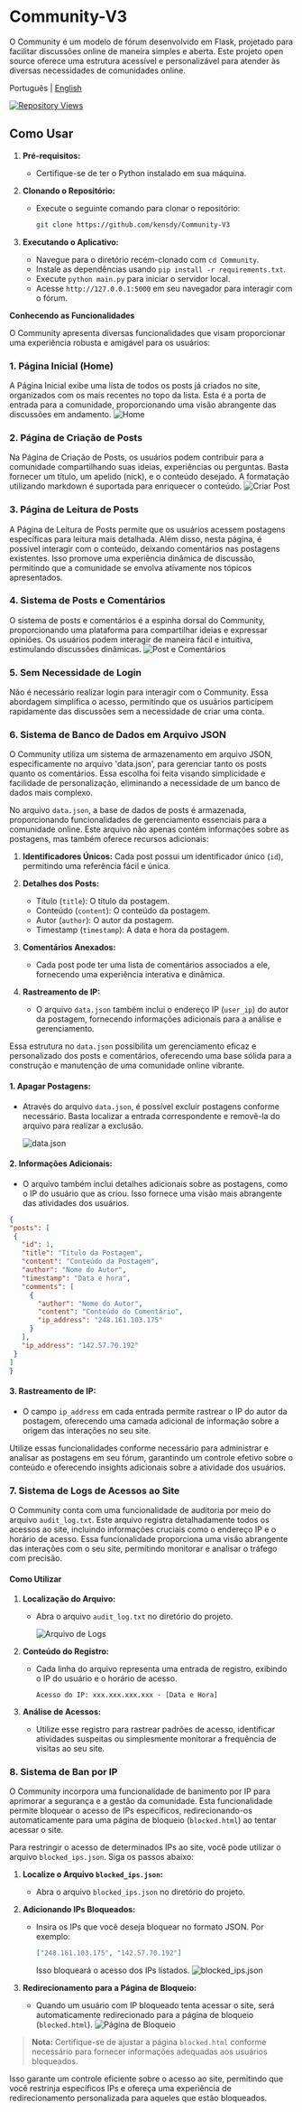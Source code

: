 # Community-V3

O Community é um modelo de fórum desenvolvido em Flask, projetado para facilitar discussões online de maneira simples e aberta. Este projeto open source oferece uma estrutura acessível e personalizável para atender às diversas necessidades de comunidades online.

Português | [English](README.MD)

[![Repository Views](https://komarev.com/ghpvc/?username=kensdycommunityv3&label=Views&color=brightgreen)](https://github.com/kensdy/Community-V3)

## Como Usar

1. **Pré-requisitos:**
   - Certifique-se de ter o Python instalado em sua máquina.

2. **Clonando o Repositório:**
   - Execute o seguinte comando para clonar o repositório:
     ```bash
     git clone https://github.com/kensdy/Community-V3
     ```
3. **Executando o Aplicativo:**
   - Navegue para o diretório recém-clonado com `cd Community`.
   - Instale as dependências usando `pip install -r requirements.txt`.
   - Execute `python main.py` para iniciar o servidor local.
   - Acesse `http://127.0.0.1:5000` em seu navegador para interagir com o fórum.

**Conhecendo as Funcionalidades**

O Community apresenta diversas funcionalidades que visam proporcionar uma experiência robusta e amigável para os usuários:

### 1. Página Inicial (Home)

A Página Inicial exibe uma lista de todos os posts já criados no site, organizados com os mais recentes no topo da lista. Esta é a porta de entrada para a comunidade, proporcionando uma visão abrangente das discussões em andamento.
![Home](home.png)

### 2. Página de Criação de Posts

Na Página de Criação de Posts, os usuários podem contribuir para a comunidade compartilhando suas ideias, experiências ou perguntas. Basta fornecer um título, um apelido (nick), e o conteúdo desejado. A formatação utilizando markdown é suportada para enriquecer o conteúdo.
![Criar Post](criarpost.png)

### 3. Página de Leitura de Posts

A Página de Leitura de Posts permite que os usuários acessem postagens específicas para leitura mais detalhada. Além disso, nesta página, é possível interagir com o conteúdo, deixando comentários nas postagens existentes. Isso promove uma experiência dinâmica de discussão, permitindo que a comunidade se envolva ativamente nos tópicos apresentados.

### 4. Sistema de Posts e Comentários

O sistema de posts e comentários é a espinha dorsal do Community, proporcionando uma plataforma para compartilhar ideias e expressar opiniões. Os usuários podem interagir de maneira fácil e intuitiva, estimulando discussões dinâmicas.
![Post e Comentários](post.png)

### 5. Sem Necessidade de Login

Não é necessário realizar login para interagir com o Community. Essa abordagem simplifica o acesso, permitindo que os usuários participem rapidamente das discussões sem a necessidade de criar uma conta.

### 6. Sistema de Banco de Dados em Arquivo JSON

O Community utiliza um sistema de armazenamento em arquivo JSON, especificamente no arquivo 'data.json', para gerenciar tanto os posts quanto os comentários. Essa escolha foi feita visando simplicidade e facilidade de personalização, eliminando a necessidade de um banco de dados mais complexo.

No arquivo `data.json`, a base de dados de posts é armazenada, proporcionando funcionalidades de gerenciamento essenciais para a comunidade online. Este arquivo não apenas contém informações sobre as postagens, mas também oferece recursos adicionais:

1. **Identificadores Únicos:** Cada post possui um identificador único (`id`), permitindo uma referência fácil e única.

2. **Detalhes dos Posts:**
   - Título (`title`): O título da postagem.
   - Conteúdo (`content`): O conteúdo da postagem.
   - Autor (`author`): O autor da postagem.
   - Timestamp (`timestamp`): A data e hora da postagem.

3. **Comentários Anexados:**
   - Cada post pode ter uma lista de comentários associados a ele, fornecendo uma experiência interativa e dinâmica.

4. **Rastreamento de IP:**
   - O arquivo `data.json` também inclui o endereço IP (`user_ip`) do autor da postagem, fornecendo informações adicionais para a análise e gerenciamento.

Essa estrutura no `data.json` possibilita um gerenciamento eficaz e personalizado dos posts e comentários, oferecendo uma base sólida para a construção e manutenção de uma comunidade online vibrante.

 
#### 1. **Apagar Postagens:**
   - Através do arquivo `data.json`, é possível excluir postagens conforme necessário. Basta localizar a entrada correspondente e removê-la do arquivo para realizar a exclusão.

     ![data.json](data.png)

#### 2. **Informações Adicionais:**
   - O arquivo também inclui detalhes adicionais sobre as postagens, como o IP do usuário que as criou. Isso fornece uma visão mais abrangente das atividades dos usuários.

   ```json
{
  "posts": [
    {
      "id": 1,
      "title": "Título da Postagem",
      "content": "Conteúdo da Postagem",
      "author": "Nome do Autor",
      "timestamp": "Data e hora",
      "comments": [
        {
          "author": "Nome do Autor",
          "content": "Conteúdo do Comentário",
          "ip_address": "248.161.103.175"
        }
      ],
      "ip_address": "142.57.70.192"
    }
  ]
}
   ```

#### 3. **Rastreamento de IP:**
   - O campo `ip_address` em cada entrada permite rastrear o IP do autor da postagem, oferecendo uma camada adicional de informação sobre a origem das interações no seu site.

Utilize essas funcionalidades conforme necessário para administrar e analisar as postagens em seu fórum, garantindo um controle efetivo sobre o conteúdo e oferecendo insights adicionais sobre a atividade dos usuários.


### 7. Sistema de Logs de Acessos ao Site

O Community conta com uma funcionalidade de auditoria por meio do arquivo `audit_log.txt`. Este arquivo registra detalhadamente todos os acessos ao site, incluindo informações cruciais como o endereço IP e o horário de acesso. Essa funcionalidade proporciona uma visão abrangente das interações com o seu site, permitindo monitorar e analisar o tráfego com precisão.

#### Como Utilizar

1. **Localização do Arquivo:**
   - Abra o arquivo `audit_log.txt` no diretório do projeto.

     ![Arquivo de Logs](log.png)

2. **Conteúdo do Registro:**
   - Cada linha do arquivo representa uma entrada de registro, exibindo o IP do usuário e o horário de acesso.

     ```plaintext
     Acesso do IP: xxx.xxx.xxx.xxx - [Data e Hora]
     ```

3. **Análise de Acessos:**
   - Utilize esse registro para rastrear padrões de acesso, identificar atividades suspeitas ou simplesmente monitorar a frequência de visitas ao seu site.

### 8. Sistema de Ban por IP

O Community incorpora uma funcionalidade de banimento por IP para aprimorar a segurança e a gestão da comunidade. Esta funcionalidade permite bloquear o acesso de IPs específicos, redirecionando-os automaticamente para uma página de bloqueio (`blocked.html`) ao tentar acessar o site.

Para restringir o acesso de determinados IPs ao site, você pode utilizar o arquivo `blocked_ips.json`. Siga os passos abaixo:

1. **Localize o Arquivo `blocked_ips.json`:**
   - Abra o arquivo `blocked_ips.json` no diretório do projeto.

2. **Adicionando IPs Bloqueados:**
   - Insira os IPs que você deseja bloquear no formato JSON. Por exemplo:
     ```json
     ["248.161.103.175", "142.57.70.192"]
     ```
     Isso bloqueará o acesso dos IPs listados.
     ![blocked_ips.json](bip.png)

3. **Redirecionamento para a Página de Bloqueio:**
   - Quando um usuário com IP bloqueado tenta acessar o site, será automaticamente redirecionado para a página de bloqueio (`blocked.html`).
    ![Página de Bloqueio](blocked.png)

> **Nota:** Certifique-se de ajustar a página `blocked.html` conforme necessário para fornecer informações adequadas aos usuários bloqueados.

Isso garante um controle eficiente sobre o acesso ao site, permitindo que você restrinja específicos IPs e ofereça uma experiência de redirecionamento personalizada para aqueles que estão bloqueados.




